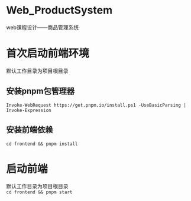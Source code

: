 # Web_ProductSystem
web课程设计——商品管理系统

# 首次启动前端环境
默认工作目录为项目根目录
## 安装pnpm包管理器
`Invoke-WebRequest https://get.pnpm.io/install.ps1 -UseBasicParsing | Invoke-Expression`
## 安装前端依赖
`cd frontend && pnpm install`

# 启动前端
默认工作目录为项目根目录  
`cd frontend && pnpm start`